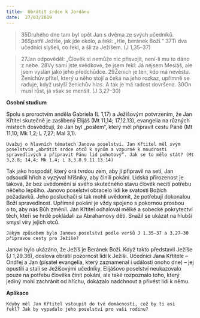 ```yaml
---
title:  Obrátit srdce k Jordánu
date:  27/03/2019
---
```


> <p></p>
> 35Druhého dne tam byl opět Jan s dvěma ze svých učedníků. 36Spatřil Ježíše, jak jde okolo, a řekl: „Hle, beránek Boží.“ 37Ti dva učedníci slyšeli, co řekl, a šli za Ježíšem. (J 1,35–37)

> <p></p>
> 27Jan odpověděl: „Člověk si nemůže nic přisvojit, není-li mu to dáno z nebe. 28Vy sami jste svědkové, že jsem řekl: Já nejsem Mesiáš, ale jsem vyslán jako jeho předchůdce. 29Ženich je ten, kdo má nevěstu. Ženichův přítel, který u něho stojí a čeká na jeho rozkaz, upřímně se raduje, když uslyší ženichův hlas. A tak je má radost dovršena. 30On musí růst, já však se menšit. (J 3,27–30)

**Osobní studium**

Spolu s proroctvím anděla Gabriela (L 1,17) a Ježíšovým potvrzením, že Jan Křtitel skutečně je zaslíbený Elijáš (Mt 11,14; 17,12.13), evangelia na různých místech dosvědčují, že Jan byl „poslem“, který měl připravit cestu Páně (Mt 11,10; Mk 1,2; L 7,27; Mal 3,1).

`Uvažuj o hlavních tématech Janova poselství. Jan Křtitel měl svým poselstvím „obrátit srdce otců k synům a vzpurné k moudrosti spravedlivých a připravit Pánu lid pohotový“. Jak se to mělo stát? (Mt 3,2.8; 14,4; Mk 1,4; L 3,3.8.9.11.13.14)`

Tak jako hospodář, který orá tvrdou zem, aby ji připravil na setí, Jan odsoudil hřích a vyzýval hříšníky, aby činili pokání. Lidská přirozenost je taková, že bez uvědomění si svého skutečného stavu člověk necítí potřebu něčeho lepšího. Janovo poselství obracelo lidi ke svatosti Božích požadavků. Jeho posluchači si tak mohli uvědomit, že potřebují dokonalou Boží spravedlnost. Upřímné pokání je vždy spojeno s pokornou prosbou o to, aby nás Bůh změnil. Jan Křtitel odhaloval mělké a sobecké pokrytectví těch, kteří se hrdě pokládali za Abrahamovy děti. Snažil se ukázat na hlubší smysl víry jejich otců.

`Jakým způsobem bylo Janovo poselství podle veršů J 1,35–37 a 3,27–30 přípravou cesty pro Ježíše?`

Janovi bylo ukázáno, že Ježíš je Beránek Boží. Když takto představil Ježíše (J 1,29.36), doslova obrátil pozornost lidí k Ježíši. Učedníci Jana Křtitele – Ondřej a Jan (pisatel evangelia, který zaznamenal i události onoho dne) – jej opustili a stali se Ježíšovými učedníky. Elijášovo poselství neukazovalo pouze na potřebu člověka činit pokání, ale také rozpoznalo toho, který jediný mohl zachránit od hříchu, dokázalo nadchnout a přivést lidi k němu.

**Aplikace**

`Kdyby měl Jan Křtitel vstoupit do tvé domácnosti, což by ti asi řekl? Jak by vypadalo jeho poselství pro vaši rodinu?`